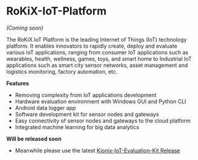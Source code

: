 # RoKiX-IoT-Platform
*(Coming soon)*

The RoKiX IoT Platform is the leading Internet of Things (IoT) technology platform. It enables innovators to rapidly create, deploy and evaluate various IoT applications, ranging from consumer IoT applications such as wearables, health, wellness, games, toys, and smart home to Industrial IoT applications such as smart city sensor networks, asset management and logistics monitoring, factory automation, etc.
 
**Features**
* Removing complexity from IoT applications development
* Hardware evaluation environment with Windows GUI and Python CLI
* Android data logger app
* Software development kit for sensor nodes and gateways
* Easy connectivity of sensor nodes and gateways to the cloud platform
* Integrated machine learning for big data analytics

**Will be released soon**
* Meanwhile please use the latest [Kionix-IoT-Evaluation-Kit Release](https://github.com/RohmSemiconductor/Kionix-IoT-Evaluation-Kit/releases/tag/v1.3.4)
